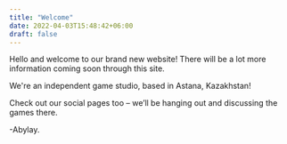 ```yaml
---
title: "Welcome"
date: 2022-04-03T15:48:42+06:00
draft: false
---
```


Hello and welcome to our brand new website! There will be a lot more information coming soon through this site. 

We're an independent game studio, based in Astana, Kazakhstan!

Check out our social pages too – we’ll be hanging out and discussing the games there.

 -Abylay.
